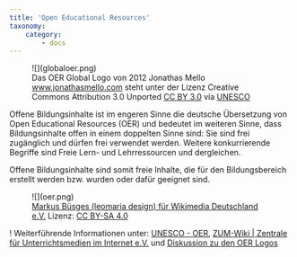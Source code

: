 ```yaml
---
title: 'Open Educational Resources'
taxonomy:
    category:
        - docs
---
```


<figure class="image-caption">
    <div markdown="1">![](globaloer.png)</div>
    <figcaption class="">Das OER Global Logo von 2012 Jonathas Mello
        <a href="http://www.jonathasmello.com">www.jonathasmello.com</a>
        steht unter der Lizenz Creative Commons Attribution 3.0
        Unported <a href="http://creativecommons.org/licenses/by/3.0">CC BY 3.0</a> via
        <a href="http://www.unesco.org/new/en/communication-and-information/access-to-knowledge/open-educational-resources/global-oer-logo">UNESCO</a></figcaption>
</figure>

Offene Bildungsinhalte ist im engeren Sinne die deutsche Übersetzung von Open Educational Resources (OER) und bedeutet im weiteren Sinne, dass Bildungsinhalte offen in einem doppelten Sinne sind: Sie sind frei zugänglich und dürfen frei verwendet werden. Weitere konkurrierende Begriffe sind Freie Lern- und Lehrressourcen und dergleichen.

Offene Bildungsinhalte sind somit freie Inhalte, die für den Bildungsbereich erstellt werden bzw. wurden oder dafür geeignet sind.

<figure class="image-caption">
    <div markdown="1">![](oer.png)</div>
    <figcaption class="">
        <a href="https://commons.wikimedia.org/wiki/File:OER_Logo_Open_Educational_Resources.png">Markus Büsges
            (leomaria design) für Wikimedia Deutschland e.V.</a>
        Lizenz: <a href="https://creativecommons.org/licenses/by-sa/4.0/deed.en">CC BY-SA 4.0</a> </figcaption>
</figure>

! Weiterführende Informationen unter: [UNESCO - OER](http://www.unesco.org/new/en/communication-and-information/access-to-knowledge/open-educational-resources/), [ZUM-Wiki | Zentrale für Unterrichtsmedien im Internet e.V.](http://wikis.zum.de/zum/Open_Educational_Resources) und [Diskussion zu den OER Logos](https://open-educational-resources.de/offizielles-oer-logo/)
